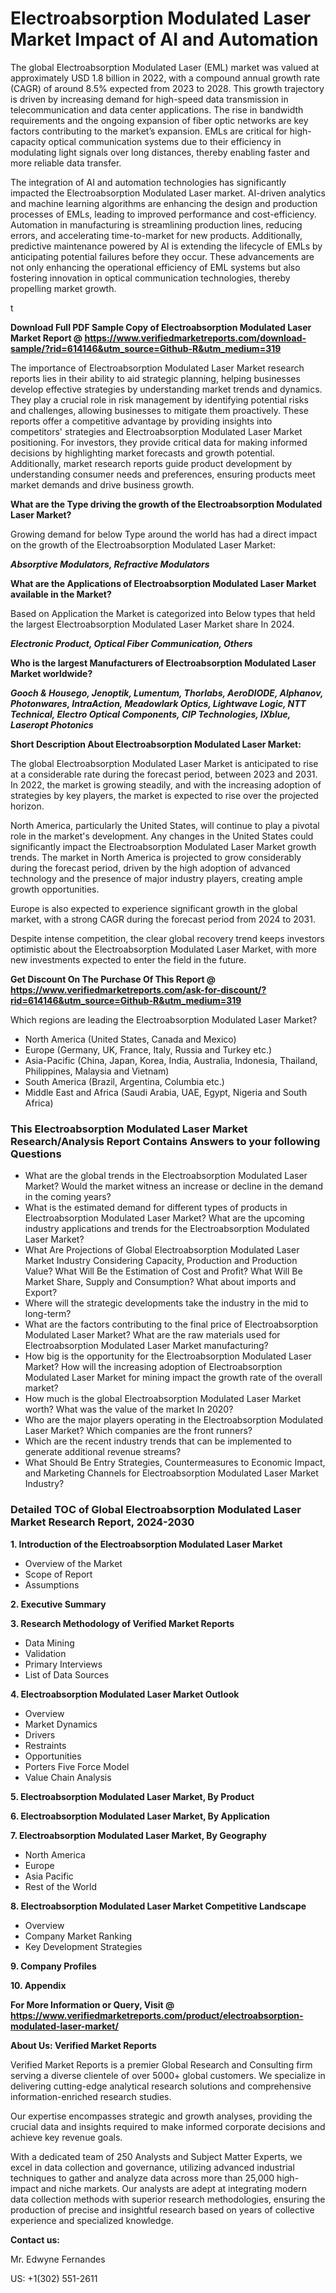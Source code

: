 <meta name="title" content="Global  Electroabsorption Modulated Laser Market Impact of AI and Automation"><meta name="description" content="  The global Electroabsorption Modulated Laser (EML) market was valued at approximately USD 1.8 billion in 2022, with a compound annual growth rate (CAGR) of around 8."><meta name="title" content=" Electroabsorption Modulated Laser Market Size, Share, Scope, Trends, Growth, Opportunities, Analysis, Forecast"> <h1>Electroabsorption Modulated Laser Market Impact of AI and Automation</h1> <p>The global Electroabsorption Modulated Laser (EML) market was valued at approximately USD 1.8 billion in 2022, with a compound annual growth rate (CAGR) of around 8.5% expected from 2023 to 2028. This growth trajectory is driven by increasing demand for high-speed data transmission in telecommunication and data center applications. The rise in bandwidth requirements and the ongoing expansion of fiber optic networks are key factors contributing to the market’s expansion. EMLs are critical for high-capacity optical communication systems due to their efficiency in modulating light signals over long distances, thereby enabling faster and more reliable data transfer.</p> <p>The integration of AI and automation technologies has significantly impacted the Electroabsorption Modulated Laser market. AI-driven analytics and machine learning algorithms are enhancing the design and production processes of EMLs, leading to improved performance and cost-efficiency. Automation in manufacturing is streamlining production lines, reducing errors, and accelerating time-to-market for new products. Additionally, predictive maintenance powered by AI is extending the lifecycle of EMLs by anticipating potential failures before they occur. These advancements are not only enhancing the operational efficiency of EML systems but also fostering innovation in optical communication technologies, thereby propelling market growth.</p> t</p><p id="" class=""><strong>Download Full PDF Sample Copy of Electroabsorption Modulated Laser Market Report @ <a href="https://www.verifiedmarketreports.com/download-sample/?rid=614146&utm_source=Github-R&utm_medium=319" target="_blank">https://www.verifiedmarketreports.com/download-sample/?rid=614146&utm_source=Github-R&utm_medium=319</a></strong></p><p>The importance of&nbsp;Electroabsorption Modulated Laser Market research reports lies in their ability to aid strategic planning, helping businesses develop effective strategies by understanding market trends and dynamics. They play a crucial role in risk management by identifying potential risks and challenges, allowing businesses to mitigate them proactively. These reports offer a competitive advantage by providing insights into competitors' strategies and Electroabsorption Modulated Laser Market positioning. For investors, they provide critical data for making informed decisions by highlighting market forecasts and growth potential. Additionally, market research reports guide product development by understanding consumer needs and preferences, ensuring products meet market demands and drive business growth.</p><p><strong>What are the&nbsp;Type driving the growth of the Electroabsorption Modulated Laser Market?</strong></p><p id="" class="">Growing demand for below Type around the world has had a direct impact on the growth of the Electroabsorption Modulated Laser Market:</p><em><strong>Absorptive Modulators, Refractive Modulators</strong></em></p><strong>What are the&nbsp;Applications&nbsp;of Electroabsorption Modulated Laser Market available in the Market?</strong></p><p id="" class="">Based on Application the Market is categorized into Below types that held the largest Electroabsorption Modulated Laser Market share In 2024.</p><em><strong>Electronic Product, Optical Fiber Communication, Others</strong></em></p><strong>Who is the largest Manufacturers of Electroabsorption Modulated Laser Market worldwide?</strong></p><p><em><strong>Gooch & Housego, Jenoptik, Lumentum, Thorlabs, AeroDIODE, Alphanov, Photonwares, IntraAction, Meadowlark Optics, Lightwave Logic, NTT Technical, Electro Optical Components, CIP Technologies, IXblue, Laseropt Photonics</strong></em></p><p id="" class=""><strong>Short Description About Electroabsorption Modulated Laser Market:</strong></p><p>The global Electroabsorption Modulated Laser Market is anticipated to rise at a considerable rate during the forecast period, between 2023 and 2031. In 2022, the market is growing steadily, and with the increasing adoption of strategies by key players, the market is expected to rise over the projected horizon.</p><p>North America, particularly the United States, will continue to play a pivotal role in the market's development. Any changes in the United States could significantly impact the Electroabsorption Modulated Laser Market growth trends. The market in North America is projected to grow considerably during the forecast period, driven by the high adoption of advanced technology and the presence of major industry players, creating ample growth opportunities.</p><p>Europe is also expected to experience significant growth in the global market, with a strong CAGR during the forecast period from 2024 to 2031.</p><p>Despite intense competition, the clear global recovery trend keeps investors optimistic about the Electroabsorption Modulated Laser Market, with more new investments expected to enter the field in the future.</p><p id="" class=""><strong>Get Discount On The Purchase Of This Report @ <a href="https://www.verifiedmarketreports.com/ask-for-discount/?rid=614146&utm_source=Github-R&utm_medium=319" target="_blank">https://www.verifiedmarketreports.com/ask-for-discount/?rid=614146&utm_source=Github-R&utm_medium=319</a></strong></p>Which regions are leading the Electroabsorption Modulated Laser Market?</p><ul><li>North America (United States, Canada and Mexico)</li><li>Europe (Germany, UK, France, Italy, Russia and Turkey etc.)</li><li>Asia-Pacific (China, Japan, Korea, India, Australia, Indonesia, Thailand, Philippines, Malaysia and Vietnam)</li><li>South America (Brazil, Argentina, Columbia etc.)</li><li>Middle East and Africa (Saudi Arabia, UAE, Egypt, Nigeria and South Africa)</li></ul><h3 id="" class="">This Electroabsorption Modulated Laser Market Research/Analysis Report Contains Answers to your following Questions</h3><ul><li>What are the global trends in the Electroabsorption Modulated Laser Market? Would the market witness an increase or decline in the demand in the coming years?</li><li>What is the estimated demand for different types of products in Electroabsorption Modulated Laser Market? What are the upcoming industry applications and trends for the Electroabsorption Modulated Laser Market?</li><li>What Are Projections of Global Electroabsorption Modulated Laser Market Industry Considering Capacity, Production and Production Value? What Will Be the Estimation of Cost and Profit? What Will Be Market Share, Supply and Consumption? What about imports and Export?</li><li>Where will the strategic developments take the industry in the mid to long-term?</li><li>What are the factors contributing to the final price of Electroabsorption Modulated Laser Market? What are the raw materials used for Electroabsorption Modulated Laser Market manufacturing?</li><li>How big is the opportunity for the Electroabsorption Modulated Laser Market? How will the increasing adoption of Electroabsorption Modulated Laser Market for mining impact the growth rate of the overall market?</li><li>How much is the global Electroabsorption Modulated Laser Market worth? What was the value of the market In 2020?</li><li>Who are the major players operating in the Electroabsorption Modulated Laser Market? Which companies are the front runners?</li><li>Which are the recent industry trends that can be implemented to generate additional revenue streams?</li><li>What Should Be Entry Strategies, Countermeasures to Economic Impact, and Marketing Channels for Electroabsorption Modulated Laser Market Industry?</li></ul><h3 id="" class="">Detailed TOC of Global Electroabsorption Modulated Laser Market Research Report, 2024-2030</h3><p id="" class=""><strong>1. Introduction of the Electroabsorption Modulated Laser Market</strong></p><ul><li>Overview of the Market</li><li>Scope of Report</li><li>Assumptions</li></ul><p id="" class=""><strong>2. Executive Summary</strong></p><p id="" class=""><strong>3. Research Methodology of Verified Market Reports</strong></p><ul><li>Data Mining</li><li>Validation</li><li>Primary Interviews</li><li>List of Data Sources</li></ul><p id="" class=""><strong>4. Electroabsorption Modulated Laser Market Outlook</strong></p><ul><li>Overview</li><li>Market Dynamics</li><li>Drivers</li><li>Restraints</li><li>Opportunities</li><li>Porters Five Force Model</li><li>Value Chain Analysis</li></ul><p id="" class=""><strong>5. Electroabsorption Modulated Laser Market, By Product</strong></p><p id="" class=""><strong>6. Electroabsorption Modulated Laser Market, By Application</strong></p><p id="" class=""><strong>7. Electroabsorption Modulated Laser Market, By Geography</strong></p><ul><li>North America</li><li>Europe</li><li>Asia Pacific</li><li>Rest of the World</li></ul><p id="" class=""><strong>8. Electroabsorption Modulated Laser Market Competitive Landscape</strong></p><ul><li>Overview</li><li>Company Market Ranking</li><li>Key Development Strategies</li></ul><p id="" class=""><strong>9. Company Profiles</strong></p><p id="" class=""><strong>10. Appendix</strong></p><p id="" class=""><strong>For More Information or Query, Visit @ <a href="https://www.verifiedmarketreports.com/product/electroabsorption-modulated-laser-market/" target="_blank">https://www.verifiedmarketreports.com/product/electroabsorption-modulated-laser-market/</a></strong></p><p id="" class=""><strong>About Us: Verified Market Reports</strong></p><p id="" class="">Verified Market Reports is a premier Global Research and Consulting firm serving a diverse clientele of over 5000+ global customers. We specialize in delivering cutting-edge analytical research solutions and comprehensive information-enriched research studies.</p><p id="" class="">Our expertise encompasses strategic and growth analyses, providing the crucial data and insights required to make informed corporate decisions and achieve key revenue goals.</p><p id="" class="">With a dedicated team of 250 Analysts and Subject Matter Experts, we excel in data collection and governance, utilizing advanced industrial techniques to gather and analyze data across more than 25,000 high-impact and niche markets. Our analysts are adept at integrating modern data collection methods with superior research methodologies, ensuring the production of precise and insightful research based on years of collective experience and specialized knowledge.</p><p id="" class=""><strong>Contact us:</strong></p><p id="" class="">Mr. Edwyne Fernandes</p><p id="" class="">US: +1(302) 551-2611</p>